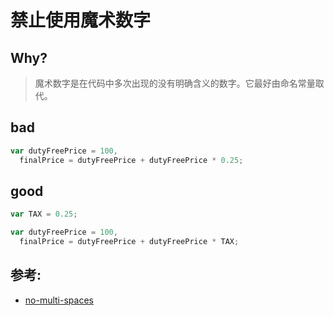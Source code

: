# 禁止使用魔术数字

## Why?

> 魔术数字是在代码中多次出现的没有明确含义的数字。它最好由命名常量取代。

## bad

```js
var dutyFreePrice = 100,
  finalPrice = dutyFreePrice + dutyFreePrice * 0.25;
```

## good

```js
var TAX = 0.25;

var dutyFreePrice = 100,
  finalPrice = dutyFreePrice + dutyFreePrice * TAX;
```

## 参考:

- [no-multi-spaces](https://eslint.org/docs/rules/no-multi-spaces)
